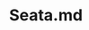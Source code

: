 ---
layout: post
title: Seata.md
categories: [Seata]
description: Seata
keywords: Seata
mermaid: false
sequence: false
flow: false
mathjax: false
mindmap: false
mindmap2: false
---